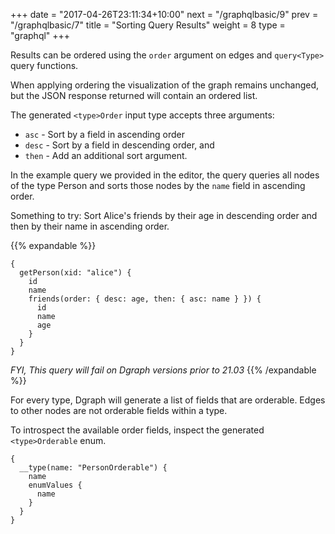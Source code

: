 +++
date = "2017-04-26T23:11:34+10:00"
next = "/graphqlbasic/9"
prev = "/graphqlbasic/7"
title = "Sorting Query Results"
weight = 8
type = "graphql"
+++

Results can be ordered using the `order` argument on edges and `query<Type>` query functions.

When applying ordering the visualization of the graph remains unchanged, but the JSON response returned will contain an ordered list.

The generated `<type>Order` input type accepts three arguments: 

- `asc` - Sort by a field in ascending order
- `desc` - Sort by a field in descending order, and
- `then` - Add an additional sort argument.

In the example query we provided in the editor, the query queries all nodes of the type Person and sorts those nodes by the `name` field in ascending order.

Something to try: Sort Alice's friends by their age in descending order and then by their name in ascending order.

{{% expandable %}}
```
{
  getPerson(xid: "alice") {
    id
    name
    friends(order: { desc: age, then: { asc: name } }) {
      id
      name
      age
    }
  }
}
```

_FYI, This query will fail on Dgraph versions prior to 21.03_
{{% /expandable %}}

For every type, Dgraph will generate a list of fields that are orderable. Edges to other nodes are not orderable fields within a type.

To introspect the available order fields, inspect the generated `<type>Orderable` enum.

```
{
  __type(name: "PersonOrderable") {
    name
    enumValues {
      name
    }
  }
}
```
